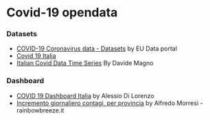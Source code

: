 # Covid-19 opendata

### Datasets

* [COVID-19 Coronavirus data - Datasets](https://data.europa.eu/euodp/en/data/dataset/covid-19-coronavirus-data) by EU Data portal
* [Covid 19 Italia](https://github.com/ondata/covid19italia)
* [Italian Covid Data Time Series](https://github.com/DavideMagno/ItalianCovidData) By Davide Magno


### Dashboard

* [COVID 19 Dashboard Italia](https://alessiodl.github.io/COVID19Dashboard/dist/index.html) by Alessio Di Lorenzo 
* [Incremento giornaliero contagi, per provincia](https://datastudio.google.com/u/0/reporting/9f0b865e-bb18-4894-a7f4-acca6467c641/page/OnNHB?s=pkXn62iU3rQ) by Alfredo Morresi - rainbowbreeze.it 
